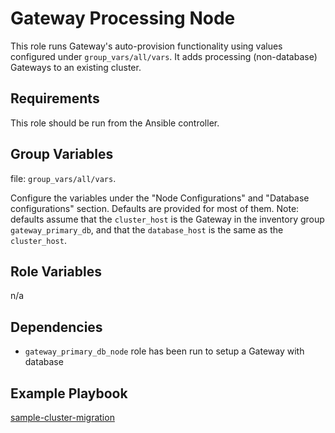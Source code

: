 Gateway Processing Node
======================

This role runs Gateway's auto-provision functionality using values configured under `group_vars/all/vars`. It adds processing (non-database) Gateways to an existing cluster. 

Requirements
------------
This role should be run from the Ansible controller.

Group Variables
---------------
file: `group_vars/all/vars`.

Configure the variables under the "Node Configurations" and "Database configurations" section.
Defaults are provided for most of them. Note: defaults assume that the `cluster_host` is the Gateway in the inventory group `gateway_primary_db`, and that the `database_host` is the same as the `cluster_host`.

Role Variables
--------------
n/a

Dependencies
------------
- `gateway_primary_db_node` role has been run to setup a Gateway with database

Example Playbook
------------
[sample-cluster-migration](/playbooks/sample-cluster-migration.yml)
